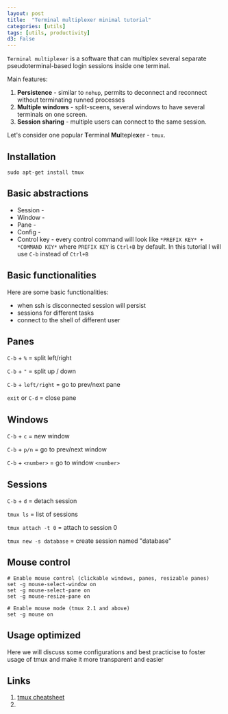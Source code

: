 ```yaml
---
layout: post
title:  "Terminal multiplexer minimal tutorial"
categories: [utils]
tags: [utils, productivity]
d3: False
---
```


`Terminal multiplexer` is a software that can multiplex several separate pseudoterminal-based login sessions inside one terminal. 

Main features:

1. **Persistence** - similar to `nohup`, permits to deconnect and reconnect without terminating runned processes
2. **Multiple windows** - split-sceens, several windows to have several terminals on one screen.
3. **Session sharing** - multiple users can connect to the same session.


Let's consider one popular **T**erminal **Mu**lteple**x**er - `tmux`. 

<!--more-->

## Installation

`sudo apt-get install tmux`

## Basic abstractions

* Session -
* Window -
* Pane -
* Config - 
* Control key - every control command will look like  `*PREFIX KEY* + *COMMAND KEY*` where `PREFIX KEY` is `Ctrl+B` by default. In this tutorial I will use `C-b` instead of `Ctrl+B`

## Basic functionalities

Here are some basic functionalities:

* when ssh is disconnected session will persist
* sessions for different tasks
* connect to the shell of different user


## Panes

`C-b`  + `%`   =  split left/right

`C-b`  + `"`  =  split up / down

`C-b` + `left/right`  = go to prev/next pane

`exit`  or `C-d`  = close pane

## Windows

`C-b` + `c`  = new window

`C-b` + `p/n`  = go to prev/next window

`C-b` + `<number>` = go to window `<number>`

## Sessions

`C-b` + `d`   = detach session

`tmux ls`  = list of sessions

`tmux attach -t 0`  = attach to session 0

`tmux new -s database` = create session named "database"


## Mouse control

```
# Enable mouse control (clickable windows, panes, resizable panes)
set -g mouse-select-window on
set -g mouse-select-pane on
set -g mouse-resize-pane on

# Enable mouse mode (tmux 2.1 and above)
set -g mouse on
```

## Usage optimized

Here we will discuss some configurations and best practicise to foster usage of tmux and make it more transparent and easier

## Links 

1. [tmux cheatsheet](https://gist.github.com/MohamedAlaa/2961058)
2. 
